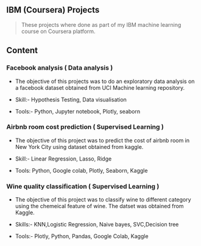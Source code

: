 ## IBM (Coursera) Projects

> These projects where done as part of my IBM machine learning course on Coursera platform.

## Content

### Facebook analysis ( Data analysis )

* The objective of this projects was to do an exploratory data analysis on a facebook dataset obtained from UCI Machine learning repository.

* Skill:- Hypothesis Testing, Data visualisation
* Tools:- Python, Jupyter notebook, Plotly, seaborn

### Airbnb room cost prediction ( Supervised Learning )

* The objective of this project was to predict the cost of airbnb room in New York City using dataset obtained from kaggle. 

* Skill:- Linear Regression, Lasso, Ridge
* Tools: Python, Google colab, Plotly, Seaborn, Kaggle

### Wine quality classification ( Supervised Learning )

* The objective of this project was to classify wine to different category using the chemeical feature of wine. The datset was obtained from Kaggle.

* Skills:- KNN,Logistic Regression, Naive bayes, SVC,Decision tree
* Tools:- Plotly, Python, Pandas, Google Colab, Kaggle
